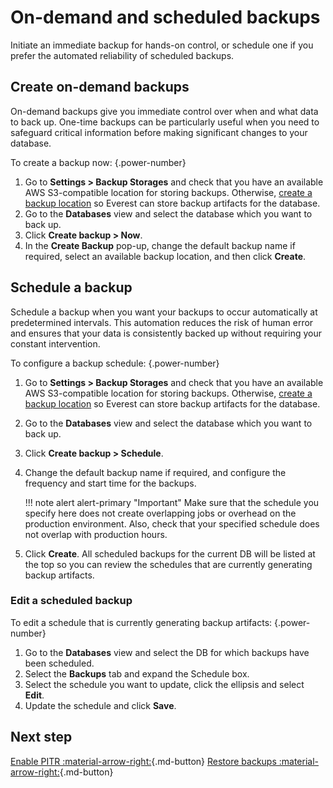 # On-demand and scheduled backups

Initiate an immediate backup for hands-on control, or schedule one if you prefer the automated reliability of scheduled backups.

## Create on-demand backups

On-demand backups give you immediate control over when and what data to back up. One-time backups can be particularly useful when you need to safeguard critical information before making significant changes to your database.

To create a backup now:
{.power-number}

1. Go to <i class="uil uil-cog"></i>  **Settings > Backup Storages** and check that you have an available AWS S3-compatible location for storing backups. Otherwise, [create a backup location](../CreateStorage.md) so Everest can store backup artifacts for the database.
2. Go to the <i class="uil uil-database"></i> **Databases** view and select the database which you want to back up.
3. Click **Create backup > Now**.
4. In the **Create Backup** pop-up, change the default backup name if required, select an available backup location, and then click **Create**.

## Schedule a backup

Schedule a backup when you want your backups to occur automatically at predetermined intervals. This automation reduces the risk of human error and ensures that your data is consistently backed up without requiring your constant intervention.

To configure a backup schedule:
{.power-number}

1. Go to <i class="uil uil-cog"></i>  **Settings > Backup Storages** and check that you have an available AWS S3-compatible location for storing backups. Otherwise, [create a backup location](../CreateStorage.md) so Everest can store backup artifacts for the database.
2. Go to the <i class="uil uil-database"></i> **Databases** view and select the database which you want to back up.
3. Click **Create backup > Schedule**.
4. Change the default backup name if required, and configure the frequency and start time for the backups.

    !!! note alert alert-primary "Important"
        Make sure that the schedule you specify here does not create overlapping jobs or overhead on the production environment. Also, check that your specified schedule does not overlap with production hours.

5. Click **Create**. All scheduled backups for the current DB will be listed at the top so you can review the schedules that are currently generating backup artifacts.

### Edit a scheduled backup

To edit a schedule that is currently generating backup artifacts:
{.power-number}

1. Go to the <i class="uil uil-database"></i> **Databases** view and select the DB for which backups have been scheduled.  
2. Select the **Backups** tab and expand the Schedule box.
3. Select the schedule you want to update, click the ellipsis <i class="uil uil-ellipsis-h"></i> and select **Edit**.
4. Update the schedule and click **Save**.

## Next step
[Enable PITR :material-arrow-right:](../createBackups/EnablePITR.md){.md-button}
[Restore backups :material-arrow-right:](../RestoreBackup.md){.md-button}